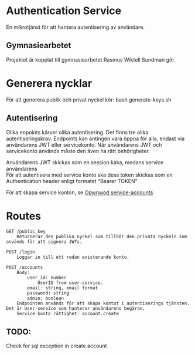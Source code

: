 # Authentication Service
En mikrotjänst för att hantera autentisering av användare.

## Gymnasiearbetet
Projektet är kopplat till gymnasiearbetet Rasmus Wiktell Sundman gör.

# Generera nycklar
För att generera publik och privat nyckel kör:
bash generate-keys.sh

## Autentisering
Olika enpoints kärver olika autentisering.
Det finns tre olika autentiseringskrav. Endpoints kan antingen vara öppna för alla, endast via användarens JWT eller servicekonto. När användarens JWT och servicekonto används måste den även ha rätt behörigheter.

Användarens JWT skickas som en session kaka, medans service användarens  
För att autentisera med service konto ska dess token skickas som en Authentication header enligt formatet "Bearer TOKEN"

För att skapa service konton, se [Opwnwod service-accounts](https://github.com/Openwod-com/service-accounts)

# Routes
```
GET /public_key
    Returnerar den publika nyckel som tillhör den privata nyckeln som används för att signera JWTs.

POST /login
    Loggar in till ett redan existerande konto.

POST /accounts
    Body:
        user_id: number
            UserID from user-service.
        email: string, email format
        password: string
        admin: boolean
    Endpointen används för att skapa kontot i autentiserings tjänsten. Det är User-service som hanterar användarens begäran.
    Service konto rättighet: account.create
```

## TODO:
Check for sql exception in create account
